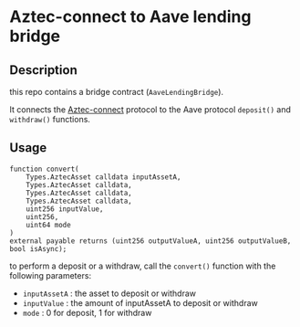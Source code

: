 # Aztec-connect to Aave lending bridge

## Description

this repo contains a bridge contract (`AaveLendingBridge`).

It connects the [Aztec-connect](https://medium.com/aztec-protocol/private-defi-with-the-aztec-connect-bridge-76c3da76d982) protocol to the Aave protocol `deposit()` and `withdraw()` functions.

## Usage

```solidity
function convert(
    Types.AztecAsset calldata inputAssetA,
    Types.AztecAsset calldata,
    Types.AztecAsset calldata,
    Types.AztecAsset calldata,
    uint256 inputValue,
    uint256,
    uint64 mode
)
external payable returns (uint256 outputValueA, uint256 outputValueB, bool isAsync);
```

to perform a deposit or a withdraw, call the `convert()` function with the following parameters:

* `inputAssetA`  : the asset to deposit or withdraw
* `inputValue`   : the amount of inputAssetA to deposit or withdraw
* `mode`         : 0 for deposit, 1 for withdraw
